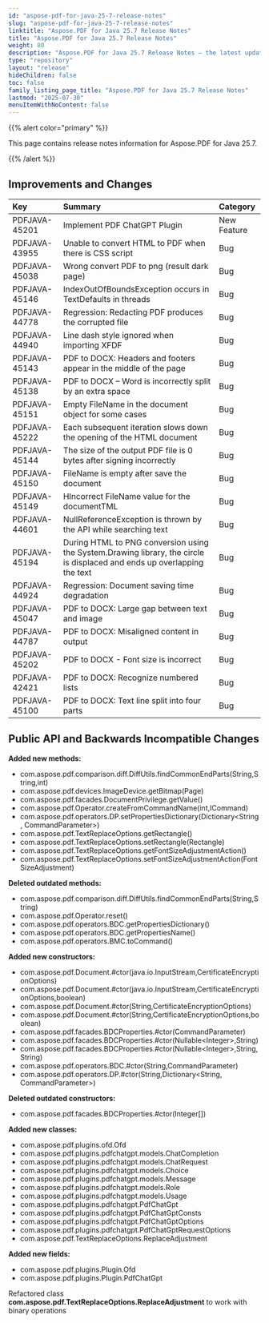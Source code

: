 ```yaml
---
id: "aspose-pdf-for-java-25-7-release-notes"
slug: "aspose-pdf-for-java-25-7-release-notes"
linktitle: "Aspose.PDF for Java 25.7 Release Notes"
title: "Aspose.PDF for Java 25.7 Release Notes"
weight: 80
description: "Aspose.PDF for Java 25.7 Release Notes – the latest updates and fixes."
type: "repository"
layout: "release"
hideChildren: false
toc: false
family_listing_page_title: "Aspose.PDF for Java 25.7 Release Notes"
lastmod: "2025-07-30"
menuItemWithNoContent: false
---
```


{{% alert color="primary" %}}

This page contains release notes information for Aspose.PDF for Java 25.7.

{{% /alert %}}
## **Improvements and Changes**

|**Key**|**Summary**|**Category**|
| :- | :- | :- |
|PDFJAVA-45201|Implement PDF ChatGPT Plugin|New Feature|
|PDFJAVA-43955|Unable to convert HTML to PDF when there is CSS script|Bug|
|PDFJAVA-45038|Wrong convert PDF to png (result dark page)|Bug|
|PDFJAVA-45146|IndexOutOfBoundsException occurs in TextDefaults in threads|Bug|
|PDFJAVA-44778|Regression: Redacting PDF produces the corrupted file|Bug|
|PDFJAVA-44940|Line dash style ignored when importing XFDF|Bug|
|PDFJAVA-45143|PDF to DOCX: Headers and footers appear in the middle of the page|Bug|
|PDFJAVA-45138|PDF to DOCX – Word is incorrectly split by an extra space|Bug|
|PDFJAVA-45151|Empty FileName in the document object for some cases|Bug|
|PDFJAVA-45222|Each subsequent iteration slows down the opening of the HTML document|Bug|
|PDFJAVA-45144|The size of the output PDF file is 0 bytes after signing incorrectly|Bug|
|PDFJAVA-45150|FileName is empty after save the document|Bug|
|PDFJAVA-45149|HIncorrect FileName value for the documentTML|Bug|
|PDFJAVA-44601|NullReferenceException is thrown by the API while searching text|Bug|
|PDFJAVA-45194|During HTML to PNG conversion using the System.Drawing library, the circle is displaced and ends up overlapping the text|Bug|
|PDFJAVA-44924|Regression: Document saving time degradation|Bug|
|PDFJAVA-45047|PDF to DOCX: Large gap between text and image|Bug|
|PDFJAVA-44787|PDF to DOCX: Misaligned content in output|Bug|
|PDFJAVA-45202|PDF to DOCX - Font size is incorrect|Bug|
|PDFJAVA-42421|PDF to DOCX: Recognize numbered lists|Bug|
|PDFJAVA-45100|PDF to DOCX: Text line split into four parts|Bug|



## **Public API and Backwards Incompatible Changes**



**Added new methods:**
- com.aspose.pdf.comparison.diff.DiffUtils.findCommonEndParts(String,String,int)
- com.aspose.pdf.devices.ImageDevice.getBitmap(Page)
- com.aspose.pdf.facades.DocumentPrivilege.getValue()
- com.aspose.pdf.Operator.createFromCommandName(int,ICommand)
- com.aspose.pdf.operators.DP.setPropertiesDictionary(Dictionary&lt;String, CommandParameter&gt;)
- com.aspose.pdf.TextReplaceOptions.getRectangle()
- com.aspose.pdf.TextReplaceOptions.setRectangle(Rectangle)
- com.aspose.pdf.TextReplaceOptions.getFontSizeAdjustmentAction()
- com.aspose.pdf.TextReplaceOptions.setFontSizeAdjustmentAction(FontSizeAdjustment)

**Deleted outdated methods:**
- com.aspose.pdf.comparison.diff.DiffUtils.findCommonEndParts(String,String)
- com.aspose.pdf.Operator.reset()
- com.aspose.pdf.operators.BDC.getPropertiesDictionary()
- com.aspose.pdf.operators.BDC.getPropertiesName()
- com.aspose.pdf.operators.BMC.toCommand()

**Added new constructors:**
- com.aspose.pdf.Document.#ctor(java.io.InputStream,CertificateEncryptionOptions)
- com.aspose.pdf.Document.#ctor(java.io.InputStream,CertificateEncryptionOptions,boolean)
- com.aspose.pdf.Document.#ctor(String,CertificateEncryptionOptions)
- com.aspose.pdf.Document.#ctor(String,CertificateEncryptionOptions,boolean)
- com.aspose.pdf.facades.BDCProperties.#ctor(CommandParameter)
- com.aspose.pdf.facades.BDCProperties.#ctor(Nullable&lt;Integer&gt;,String)
- com.aspose.pdf.facades.BDCProperties.#ctor(Nullable&lt;Integer&gt;,String,String)
- com.aspose.pdf.operators.BDC.#ctor(String,CommandParameter)
- com.aspose.pdf.operators.DP.#ctor(String,Dictionary&lt;String, CommandParameter&gt;)

**Deleted outdated constructors:**
- com.aspose.pdf.facades.BDCProperties.#ctor(Integer[])

**Added new classes:**
- com.aspose.pdf.plugins.ofd.Ofd
- com.aspose.pdf.plugins.pdfchatgpt.models.ChatCompletion
- com.aspose.pdf.plugins.pdfchatgpt.models.ChatRequest
- com.aspose.pdf.plugins.pdfchatgpt.models.Choice
- com.aspose.pdf.plugins.pdfchatgpt.models.Message
- com.aspose.pdf.plugins.pdfchatgpt.models.Role
- com.aspose.pdf.plugins.pdfchatgpt.models.Usage
- com.aspose.pdf.plugins.pdfchatgpt.PdfChatGpt
- com.aspose.pdf.plugins.pdfchatgpt.PdfChatGptConsts
- com.aspose.pdf.plugins.pdfchatgpt.PdfChatGptOptions
- com.aspose.pdf.plugins.pdfchatgpt.PdfChatGptRequestOptions
- com.aspose.pdf.TextReplaceOptions.ReplaceAdjustment
	
**Added new fields:**
- com.aspose.pdf.plugins.Plugin.Ofd
- com.aspose.pdf.plugins.Plugin.PdfChatGpt

Refactored class **com.aspose.pdf.TextReplaceOptions.ReplaceAdjustment** to work with binary operations	


